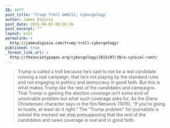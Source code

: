 ```yaml
---
ID: 4477
post_title: 'Trump Troll &#8211; Cyborgology'
author: James DiGioia
post_date: 2015-08-05 08:26:36
post_excerpt: ""
layout: post
permalink: >
  http://jamesdigioia.com/trump-troll-cyborgology/
published: true
_format_link_url: >
  http://thesocietypages.org/cyborgology/2015/07/30/a-cynical-rant/
---
```

> Trump is called a troll because he’s said to not be a real candidate running a real campaign, that he’s not playing by the standard rules and not engaging in politics and democracy in good faith. But this is what makes Trump *like* the rest of the candidates and campaigns. That Trump is gaming the election coverage isn’t some kind of unsolvable problem but what such coverage asks for. As the Diana Christensen character says in the film Network (1976), “If you’re going to hustle, at least do it right.” The “Trump problem” for journalists is solved the moment we stop presupposing that the rest of the candidates and news coverage is real and in good faith.